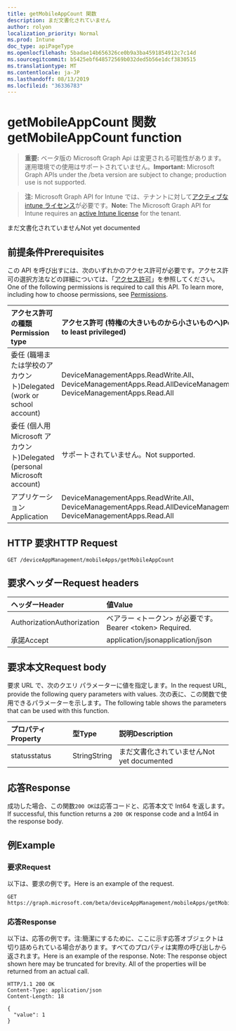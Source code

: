 ```yaml
---
title: getMobileAppCount 関数
description: まだ文書化されていません
author: rolyon
localization_priority: Normal
ms.prod: Intune
doc_type: apiPageType
ms.openlocfilehash: 5badae14b656326ce0b9a3ba4591854912c7c14d
ms.sourcegitcommit: b5425ebf648572569b032ded5b56e1dcf3830515
ms.translationtype: MT
ms.contentlocale: ja-JP
ms.lasthandoff: 08/13/2019
ms.locfileid: "36336783"
---
```

# <a name="getmobileappcount-function"></a><span data-ttu-id="d81f0-103">getMobileAppCount 関数</span><span class="sxs-lookup"><span data-stu-id="d81f0-103">getMobileAppCount function</span></span>

> <span data-ttu-id="d81f0-104">**重要:** ベータ版の Microsoft Graph Api は変更される可能性があります。運用環境での使用はサポートされていません。</span><span class="sxs-lookup"><span data-stu-id="d81f0-104">**Important:** Microsoft Graph APIs under the /beta version are subject to change; production use is not supported.</span></span>

> <span data-ttu-id="d81f0-105">**注:** Microsoft Graph API for Intune では、テナントに対して[アクティブな intune ライセンス](https://go.microsoft.com/fwlink/?linkid=839381)が必要です。</span><span class="sxs-lookup"><span data-stu-id="d81f0-105">**Note:** The Microsoft Graph API for Intune requires an [active Intune license](https://go.microsoft.com/fwlink/?linkid=839381) for the tenant.</span></span>

<span data-ttu-id="d81f0-106">まだ文書化されていません</span><span class="sxs-lookup"><span data-stu-id="d81f0-106">Not yet documented</span></span>

## <a name="prerequisites"></a><span data-ttu-id="d81f0-107">前提条件</span><span class="sxs-lookup"><span data-stu-id="d81f0-107">Prerequisites</span></span>
<span data-ttu-id="d81f0-p101">この API を呼び出すには、次のいずれかのアクセス許可が必要です。アクセス許可の選択方法などの詳細については、「[アクセス許可](/graph/permissions-reference)」を参照してください。</span><span class="sxs-lookup"><span data-stu-id="d81f0-p101">One of the following permissions is required to call this API. To learn more, including how to choose permissions, see [Permissions](/graph/permissions-reference).</span></span>

|<span data-ttu-id="d81f0-110">アクセス許可の種類</span><span class="sxs-lookup"><span data-stu-id="d81f0-110">Permission type</span></span>|<span data-ttu-id="d81f0-111">アクセス許可 (特権の大きいものから小さいものへ)</span><span class="sxs-lookup"><span data-stu-id="d81f0-111">Permissions (from most to least privileged)</span></span>|
|:---|:---|
|<span data-ttu-id="d81f0-112">委任 (職場または学校のアカウント)</span><span class="sxs-lookup"><span data-stu-id="d81f0-112">Delegated (work or school account)</span></span>|<span data-ttu-id="d81f0-113">DeviceManagementApps.ReadWrite.All、DeviceManagementApps.Read.All</span><span class="sxs-lookup"><span data-stu-id="d81f0-113">DeviceManagementApps.ReadWrite.All, DeviceManagementApps.Read.All</span></span>|
|<span data-ttu-id="d81f0-114">委任 (個人用 Microsoft アカウント)</span><span class="sxs-lookup"><span data-stu-id="d81f0-114">Delegated (personal Microsoft account)</span></span>|<span data-ttu-id="d81f0-115">サポートされていません。</span><span class="sxs-lookup"><span data-stu-id="d81f0-115">Not supported.</span></span>|
|<span data-ttu-id="d81f0-116">アプリケーション</span><span class="sxs-lookup"><span data-stu-id="d81f0-116">Application</span></span>|<span data-ttu-id="d81f0-117">DeviceManagementApps.ReadWrite.All、DeviceManagementApps.Read.All</span><span class="sxs-lookup"><span data-stu-id="d81f0-117">DeviceManagementApps.ReadWrite.All, DeviceManagementApps.Read.All</span></span>|

## <a name="http-request"></a><span data-ttu-id="d81f0-118">HTTP 要求</span><span class="sxs-lookup"><span data-stu-id="d81f0-118">HTTP Request</span></span>
<!-- {
  "blockType": "ignored"
}
-->
``` http
GET /deviceAppManagement/mobileApps/getMobileAppCount
```

## <a name="request-headers"></a><span data-ttu-id="d81f0-119">要求ヘッダー</span><span class="sxs-lookup"><span data-stu-id="d81f0-119">Request headers</span></span>
|<span data-ttu-id="d81f0-120">ヘッダー</span><span class="sxs-lookup"><span data-stu-id="d81f0-120">Header</span></span>|<span data-ttu-id="d81f0-121">値</span><span class="sxs-lookup"><span data-stu-id="d81f0-121">Value</span></span>|
|:---|:---|
|<span data-ttu-id="d81f0-122">Authorization</span><span class="sxs-lookup"><span data-stu-id="d81f0-122">Authorization</span></span>|<span data-ttu-id="d81f0-123">ベアラー &lt;トークン&gt; が必要です。</span><span class="sxs-lookup"><span data-stu-id="d81f0-123">Bearer &lt;token&gt; Required.</span></span>|
|<span data-ttu-id="d81f0-124">承諾</span><span class="sxs-lookup"><span data-stu-id="d81f0-124">Accept</span></span>|<span data-ttu-id="d81f0-125">application/json</span><span class="sxs-lookup"><span data-stu-id="d81f0-125">application/json</span></span>|

## <a name="request-body"></a><span data-ttu-id="d81f0-126">要求本文</span><span class="sxs-lookup"><span data-stu-id="d81f0-126">Request body</span></span>
<span data-ttu-id="d81f0-127">要求 URL で、次のクエリ パラメーターに値を指定します。</span><span class="sxs-lookup"><span data-stu-id="d81f0-127">In the request URL, provide the following query parameters with values.</span></span>
<span data-ttu-id="d81f0-128">次の表に、この関数で使用できるパラメーターを示します。</span><span class="sxs-lookup"><span data-stu-id="d81f0-128">The following table shows the parameters that can be used with this function.</span></span>

|<span data-ttu-id="d81f0-129">プロパティ</span><span class="sxs-lookup"><span data-stu-id="d81f0-129">Property</span></span>|<span data-ttu-id="d81f0-130">型</span><span class="sxs-lookup"><span data-stu-id="d81f0-130">Type</span></span>|<span data-ttu-id="d81f0-131">説明</span><span class="sxs-lookup"><span data-stu-id="d81f0-131">Description</span></span>|
|:---|:---|:---|
|<span data-ttu-id="d81f0-132">status</span><span class="sxs-lookup"><span data-stu-id="d81f0-132">status</span></span>|<span data-ttu-id="d81f0-133">String</span><span class="sxs-lookup"><span data-stu-id="d81f0-133">String</span></span>|<span data-ttu-id="d81f0-134">まだ文書化されていません</span><span class="sxs-lookup"><span data-stu-id="d81f0-134">Not yet documented</span></span>|



## <a name="response"></a><span data-ttu-id="d81f0-135">応答</span><span class="sxs-lookup"><span data-stu-id="d81f0-135">Response</span></span>
<span data-ttu-id="d81f0-136">成功した場合、この関数`200 OK`は応答コードと、応答本文で Int64 を返します。</span><span class="sxs-lookup"><span data-stu-id="d81f0-136">If successful, this function returns a `200 OK` response code and a Int64 in the response body.</span></span>

## <a name="example"></a><span data-ttu-id="d81f0-137">例</span><span class="sxs-lookup"><span data-stu-id="d81f0-137">Example</span></span>

### <a name="request"></a><span data-ttu-id="d81f0-138">要求</span><span class="sxs-lookup"><span data-stu-id="d81f0-138">Request</span></span>
<span data-ttu-id="d81f0-139">以下は、要求の例です。</span><span class="sxs-lookup"><span data-stu-id="d81f0-139">Here is an example of the request.</span></span>
``` http
GET https://graph.microsoft.com/beta/deviceAppManagement/mobileApps/getMobileAppCount(status='parameterValue')
```

### <a name="response"></a><span data-ttu-id="d81f0-140">応答</span><span class="sxs-lookup"><span data-stu-id="d81f0-140">Response</span></span>
<span data-ttu-id="d81f0-p103">以下は、応答の例です。注:簡潔にするために、ここに示す応答オブジェクトは切り詰められている場合があります。すべてのプロパティは実際の呼び出しから返されます。</span><span class="sxs-lookup"><span data-stu-id="d81f0-p103">Here is an example of the response. Note: The response object shown here may be truncated for brevity. All of the properties will be returned from an actual call.</span></span>
``` http
HTTP/1.1 200 OK
Content-Type: application/json
Content-Length: 18

{
  "value": 1
}
```






